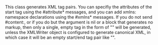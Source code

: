 This class generates XML tag pairs. You can specifiy the attributes of the start tag using the #attribute* messages, and you can add xmlns: namespace declarations using the #xmlns* messages. If you do not send #content:, or if you do but the argument is nil or a block that generates no markup, then only a single, empty tag in the form of "<empty />" will be generated, unless the XMLWriter object is configured to generate canonical XML, in which case it will be an empty start/end tag pair like "<empty></empty>".